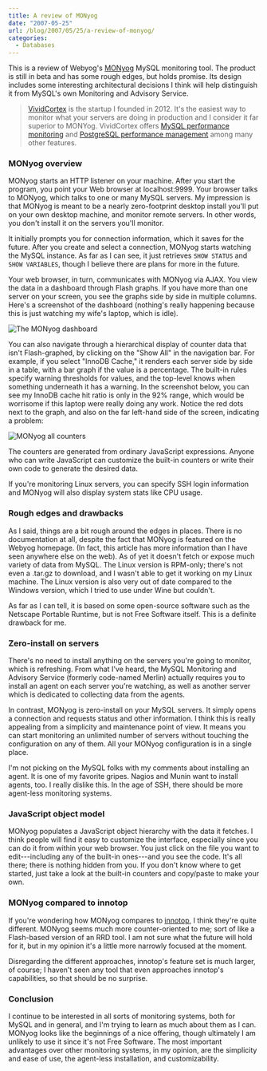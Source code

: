 ```yaml
---
title: A review of MONyog
date: "2007-05-25"
url: /blog/2007/05/25/a-review-of-monyog/
categories:
  - Databases
---
```

This is a review of Webyog's [MONyog](http://www.webyog.com/) MySQL monitoring tool.  The product is still in beta and has some rough edges, but holds promise.  Its design includes some interesting architectural decisions I think will help distinguish it from MySQL's own Monitoring and Advisory Service.

> [VividCortex](https://vividcortex.com/) is the startup I founded in 2012. It's the easiest way to monitor what
> your servers are doing in production and I consider it far superior to MONYog. VividCortex offers [MySQL performance
> monitoring](https://vividcortex.com/monitoring/mysql/) and [PostgreSQL
> performance management](https://vividcortex.com/monitoring/postgres/) among many
> other features.

### MONyog overview

MONyog starts an HTTP listener on your machine.  After you start the program, you point your Web browser at localhost:9999.  Your browser talks to MONyog, which talks to one or many MySQL servers.  My impression is that MONyog is meant to be a nearly zero-footprint desktop install you'll put on your own desktop machine, and monitor remote servers.  In other words, you don't install it on the servers you'll monitor.

It initially prompts you for connection information, which it saves for the future.  After you create and select a connection, MONyog starts watching the MySQL instance.  As far as I can see, it just retrieves `SHOW STATUS` and `SHOW VARIABLES`, though I believe there are plans for more in the future.

Your web browser, in turn, communicates with MONyog via AJAX.  You view the data in a dashboard through Flash graphs.  If you have more than one server on your screen, you see the graphs side by side in multiple columns.  Here's a screenshot of the dashboard (nothing's really happening because this is just watching my wife's laptop, which is idle).

![The MONyog dashboard](/media/2007/05/monyog-dashboard.png)

You can also navigate through a hierarchical display of counter data that isn't Flash-graphed, by clicking on the "Show All" in the navigation bar.  For example, if you select "InnoDB Cache," it renders each server side by side in a table, with a bar graph if the value is a percentage.  The built-in rules specify warning thresholds for values, and the top-level knows when something underneath it has a warning.  In the screenshot below, you can see my InnoDB cache hit ratio is only in the 92% range, which would be worrisome if this laptop were really doing any work.  Notice the red dots next to the graph, and also on the far left-hand side of the screen, indicating a problem:

![MONyog all counters](/media/2007/05/monyog-all.png)

The counters are generated from ordinary JavaScript expressions.  Anyone who can write JavaScript can customize the built-in counters or write their own code to generate the desired data.

If you're monitoring Linux servers, you can specify SSH login information and MONyog will also display system stats like CPU usage.

### Rough edges and drawbacks

As I said, things are a bit rough around the edges in places.  There is no documentation at all, despite the fact that MONyog is featured on the Webyog homepage.  (In fact, this article has more information than I have seen anywhere else on the web).  As of yet it doesn't fetch or expose much variety of data from MySQL.  The Linux version is RPM-only; there's not even a .tar.gz to download, and I wasn't able to get it working on my Linux machine.  The Linux version is also very out of date compared to the Windows version, which I tried to use under Wine but couldn't.

As far as I can tell, it is based on some open-source software such as the Netscape Portable Runtime, but is not Free Software itself.  This is a definite drawback for me.

### Zero-install on servers

There's no need to install anything on the servers you're going to monitor, which is refreshing.  From what I've heard, the MySQL Monitoring and Advisory Service (formerly code-named Merlin) actually requires you to install an agent on each server you're watching, as well as another server which is dedicated to collecting data from the agents.

In contrast, MONyog is zero-install on your MySQL servers.  It simply opens a connection and requests status and other information.  I think this is really appealing from a simplicity and maintenance point of view.  It means you can start monitoring an unlimited number of servers without touching the configuration on any of them.  All your MONyog configuration is in a single place.

I'm not picking on the MySQL folks with my comments about installing an agent.  It is one of my favorite gripes.  Nagios and Munin want to install agents, too.  I really dislike this.  In the age of SSH, there should be more agent-less monitoring systems.

### JavaScript object model

MONyog populates a JavaScript object hierarchy with the data it fetches.  I think people will find it easy to customize the interface, especially since you can do it from within your web browser.  You just click on the file you want to edit---including any of the built-in ones---and you see the code.  It's all there; there is nothing hidden from you.  If you don't know where to get started, just take a look at the built-in counters and copy/paste to make your own.

### MONyog compared to innotop

If you're wondering how MONyog compares to [innotop](http://code.google.com/p/innotop), I think they're quite different.  MONyog seems much more counter-oriented to me; sort of like a Flash-based version of an RRD tool.  I am not sure what the future will hold for it, but in my opinion it's a little more narrowly focused at the moment.

Disregarding the different approaches, innotop's feature set is much larger, of course; I haven't seen any tool that even approaches innotop's capabilities, so that should be no surprise.

### Conclusion

I continue to be interested in all sorts of monitoring systems, both for MySQL and in general, and I'm trying to learn as much about them as I can.  MONyog looks like the beginnings of a nice offering, though ultimately I am unlikely to use it since it's not Free Software.  The most important advantages over other monitoring systems, in my opinion, are the simplicity and ease of use, the agent-less installation, and customizability.


